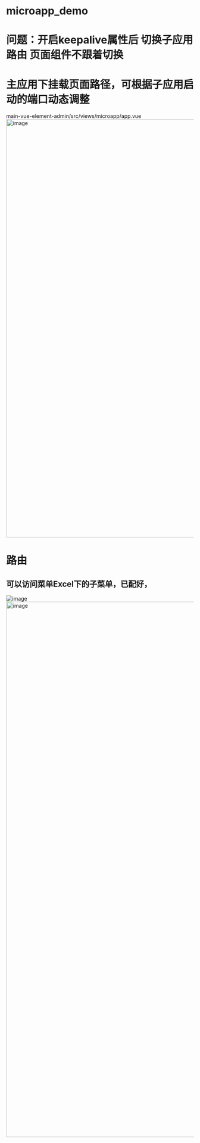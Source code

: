 # microapp_demo
# 问题：开启keepalive属性后 切换子应用路由 页面组件不跟着切换
# 主应用下挂载页面路径，可根据子应用启动的端口动态调整
main-vue-element-admin/src/views/microapp/app.vue
<img width="1124" alt="image" src="https://user-images.githubusercontent.com/39663153/197712220-234dc059-c1b2-4dd0-a8eb-5a08769d7e16.png">
# 路由
## 可以访问菜单Excel下的子菜单，已配好，
![image](https://user-images.githubusercontent.com/39663153/197712766-b76a8a0c-55a1-4350-b623-14d921d83a74.png)
<img width="1439" alt="image" src="https://user-images.githubusercontent.com/39663153/197712914-585154c3-f618-4577-b5ce-fba05bbd8e1d.png">
